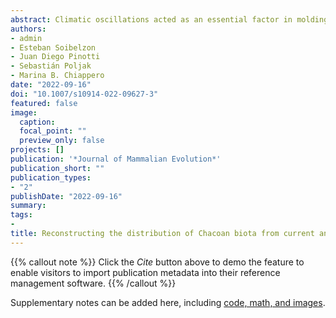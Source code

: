 ```yaml
---
abstract: Climatic oscillations acted as an essential factor in molding the distribution and composition of Neotropical biota. However, their effects on the South American Chaco are still poorly known. In this work, we present an updated collection of records of one of its flagship species, _Tolypeutes matacus_. We analyze the species' range dynamics in current and past scenarios to unveil the effects of past changes over the Chacoan biota. We construct three niches, one with current data (current niche), the other using Pleistocenic occurrence data and predictors from the Last Glacial Maximum (glacial niche), and the last one combining current and Pleistocene data to generate a multitemporal niche. Niches were projected to Current, Mid-Holocene, Last Glacial Maximum, and Last Interglacial scenarios. We obtain 398 records for the species, corresponding to current, historical, Holocene, and Pleistocene records. Current distribution occurs mainly in the currently Chaco region. For current niche reconstructions, suitable areas were smaller than those found nowadays, mainly during the Last Interglacial and Last Glacial Maximum. Holocene reconstruction recovers a distribution of suitable areas pretty similar to the present times. In contrast, glacial niche projection shows higher suitability values in the Pampean Region in all periods analyzed. Multitemporal niche projections showed similar results to those obtained from the current niche projections. Climatic oscillations seem to have significantly impacted the distribution of the species, generating retractions during past times and a period of range stability since the Holocene. Differences between niche projections suggest that Pampean populations may have evolved in different conditions than those from the Chacoan region.
authors:
- admin
- Esteban Soibelzon
- Juan Diego Pinotti
- Sebastián Poljak
- Marina B. Chiappero
date: "2022-09-16"
doi: "10.1007/s10914-022-09627-3"
featured: false
image: 
  caption: 
  focal_point: ""
  preview_only: false
projects: []
publication: '*Journal of Mammalian Evolution*'
publication_short: ""
publication_types:
- "2"
publishDate: "2022-09-16"
summary: 
tags:
-
title: Reconstructing the distribution of Chacoan biota from current and past evidence, the case of the southern three‑banded armadillo Tolypeutes matacus (Desmarest, 1804)
---
```


{{% callout note %}}
Click the *Cite* button above to demo the feature to enable visitors to import publication metadata into their reference management software.
{{% /callout %}}

Supplementary notes can be added here, including [code, math, and images](https://wowchemy.com/docs/writing-markdown-latex/).